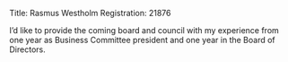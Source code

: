 Title: Rasmus Westholm
Registration: 21876

I’d like to provide the coming board and council with my experience from one year as Business Committee president and one year in the Board of Directors.
